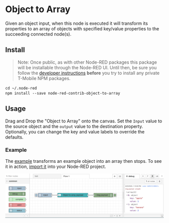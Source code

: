 # Object to Array

Given an object input, when this node is executed it will transform its properties to an array of objects with specified key/value properties to the succeeding connected node(s).

## Install

> Note: Once public, as with other Node-RED packages this package will be installable through the Node-RED UI. Until then, be sure you follow the [developer instructions](https://gitlab.com/tmobile/iot-mobile/kit/-/blob/tmo/master/developers.md) **before** you try to install any private T-Mobile NPM packages.

<!-- TODO: Once package is public, update instructions -->

```
cd ~/.node-red
npm install --save node-red-contrib-object-to-array
```

## Usage

Drag and Drop the "Object to Array" onto the canvas. Set the `Input` value to the source object and the `output` value to the destination property. Optionally, you can change the key and value labels to override the defaults.

### Example

The [example](./example-flow.json) transforms an example object into an array then stops. To see it in action, [import it](https://nodered.org/docs/user-guide/editor/workspace/import-export) into your Node-RED project.

![Example of Object to Array](./example-flow.png)
